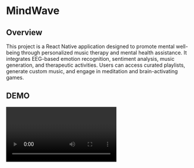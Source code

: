 
# MindWave

## Overview

This project is a React Native application designed to promote mental well-being through personalized music therapy and mental health assistance. It integrates EEG-based emotion recognition, sentiment analysis, music generation, and therapeutic activities. Users can access curated playlists, generate custom music, and engage in meditation and brain-activating games.

## DEMO

<video src="../MindWave-Minor/utils/Screen Recording 2025-04-12 at 2.42.03 PM.mov" width="300" >

## Key Features

### 1. **User Authentication**
- Users can create an account and log in securely.
- Authentication ensures personalized experiences and data security.

### 2. **EEG-Based Emotion Recognition**
- Users input EEG-derived values (AVD values) for emotion recognition.
- The system uses these values to determine the user's current mood.

### 3. **Sentiment Analysis**
- Users can input text to analyze their sentiment.
- Mood is recognized based on the sentiment and used for further personalization.

### 4. **Personalized Music Playlists**
- Songs are fetched from the **Jamendo API** based on the user’s mood.
- A curated playlist is presented to the user.

### 5. **Music Generation**
- Custom music generation is powered by:
  - **LangChain**: Used for orchestrating the AI-driven music generation pipeline.
  - **Lightning AI**: Utilizes GPU acceleration for fast and efficient model execution.
  - **Ngrok**: Hosts the URL for fetching music generation services from client.

### 6. **Meditation Tab**
- Provides therapeutic themes like:
  - **Rain**
  - **Fire** and more 
  - Other calming soundscapes.
- Users can set timers for their meditation sessions.
- Music adapts to the user’s mood and location (if shared).

### 7. **Brain Games**
- Includes games like Sudoku to activate both the left and right hemispheres of the brain.
- Enhances cognitive function and mental stimulation.

### 8. **Mood Tracking**
- Tracks the user’s mood over time.
- Provides insights and trends to help users understand their emotional well-being.

### 9. **Journaling**
- Users can log their thoughts and experiences.
- Journals are integrated with mood tracking for deeper insights.

### 10. **Therapy Assistant**
- Offers a mental health assistant for guided therapy sessions.
- Incorporates techniques for stress relief, anxiety management, and overall mental health improvement.

## Technical Stack

### Frontend
- **React Native**: For cross-platform mobile development.

### Backend
- **LangChain**: Orchestrates the machine learning pipeline.
- **Lightning AI**: Handles AI model execution with GPU support.
- **Ngrok**: Provides URL hosting for music generation services.

### APIs
- **Jamendo API**: Fetches music based on mood analysis.

### Libraries and Tools
- **EEG Data Analysis Tools**: For processing AVD values.
- **Sentiment Analysis Models**: Analyzes text input for mood detection.
- **Pydub**: Processes and generates audio files.
- **Timer Functionality**: For meditation and task tracking.

### Hosting
- **Ngrok**: Exposes local backend services for external access.

## Installation and Setup

### Prerequisites
- Node.js
- React Native CLI
- Python 3.10+
- Ngrok
- Lightning AI setup with GPU support

### Steps

1. **Clone the Repository**:

   ```bash
   git clone https://github.com/AD1t12407/MindWave-Minor.git
   cd MindWave-Minor
   ```

2. **Install Dependencies**:

   ```bash
   npm install
   ```

### Environment Variables

Create a `.env` file in the project root and add the following:

```env
JAMENDO_API_KEY=<your-jamendo-api-key>
NGROK_URL=<Authentication-key>
```
## Usage with Screenshots

### 1. **Login/Sign Up**:
   - Create an account or log in to access personalized features.
   <br>
   <img src="screenshots/mindwave.png" width="200" />
   <br>
   <img src="screenshots/onboarding_AVD.png" width="200" />
   <br>
   <img src="screenshots/Onboarding.png" width="200" />

### 2. **Input EEG Values**:
   - Navigate to the EEG tab and input AVD values for mood detection.
   <br>
   <img src="screenshots/user_input.png" width="200" />
   <br>
   <img src="screenshots/AVD.png" width="200" />

### 3. **Sentiment Analysis**:
   - Enter text in the sentiment analysis section to detect mood.

### 4. **Access Playlists**:
   - View a curated playlist based on your mood.
   <br>
   <img src="screenshots/Home.png" width="200" />
   <br>
   <img src="screenshots/Mood_based_songs.png" width="200" />

### 5. **Meditation**:
   - Choose a therapeutic theme or set a timer for a session.
   <br>
   <img src="screenshots/meditation.png" width="200" />
   <br>
   <img src="screenshots/timer.png" width="200" />
   <br>
   - Location-based music generation using MusicGen (Facebook)
   <br>
   <img src="screenshots/maps_location.png" width="200" />
   <br>
   <img src="screenshots/player.png" width="200" />

### 6. **Brain Games**:
   - Play Sudoku or other games to stimulate cognitive function.
   <br>
   <img src="screenshots/brain_games_therapy.png" width="200" />

### 7. **Track Mood**:
   - Monitor mood trends and insights in the tracking section.
   <br>
   <img src="screenshots/mood_tracker.png" width="200" />

### 8. **Journal**:
   - Log daily thoughts and link them with mood data to enhance the models’ performance.
   <br>
   <img src="screenshots/mood_tracker.png" width="200" />
   <br>
   <img src="screenshots/reflections.png" width="200" />
   <br>
   <img src="screenshots/journal.png" width="200" />


## Future Enhancements

- Integration with wearables for real-time EEG data.
- Support for additional languages and regional music preferences.
- Enhanced AI models for deeper mood analysis.
- Community features for shared therapy and playlists.

## Contributing

Contributions are welcome! Please fork the repository and submit a pull request for any feature additions or bug fixes.

